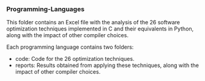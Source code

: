 ### Programming-Languages
This folder contains an Excel file with the analysis of the 26 software optimization techniques implemented in C and their equivalents in Python, along with the impact of other compiler choices.

Each programming language contains two folders:
   - code: Code for the 26 optimization techniques.  
   - reports: Results obtained from applying these techniques, along with the impact of other compiler choices.
